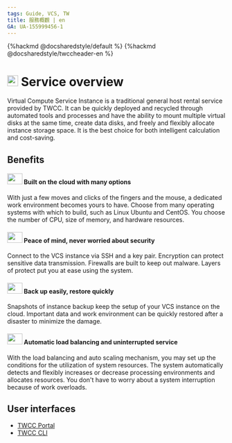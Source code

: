 ```yaml
---
tags: Guide, VCS, TW
title: 服務概觀 | en
GA: UA-155999456-1
---
```


{%hackmd @docsharedstyle/default %}
{%hackmd @docsharedstyle/twccheader-en %}

# <img class="icon" src="https://cos.twcc.ai/SYS-MANUAL/uploads/upload_af58322eb82b649d1f29aca1f201a117.png" width="25" height="25"> Service overview

Virtual Compute Service Instance is a traditional general host rental service provided by TWCC. It can be quickly deployed and recycled through automated tools and processes and have the ability to mount multiple virtual disks at the same time, create data disks, and freely and flexibly allocate instance storage space. It is the best choice for both intelligent calculation and cost-saving.

## Benefits

#### <img src="https://cos.twcc.ai/SYS-MANUAL/uploads/upload_fdddc2308f91f4689d5765a35b457c72.png" width="35" height="25"> Built on the cloud with many options

With just a few moves and clicks of the fingers and the mouse, a dedicated work environment becomes yours to have. Choose from many operating systems with which to build, such as Linux Ubuntu and CentOS. You choose the number of CPU, size of memory, and hardware resources.


#### <img src="https://cos.twcc.ai/SYS-MANUAL/uploads/upload_8f8aaf3707cf26c03f4fc3c4dc98b3d6.png" width="35" height="25"> Peace of mind, never worried about security


Connect to the VCS instance via SSH and a key pair. Encryption can protect sensitive data transmission. Firewalls are built to keep out malware. Layers of protect put you at ease using the system.


#### <img src="https://cos.twcc.ai/SYS-MANUAL/uploads/upload_d14d1dd79250ef1431b862fa37442260.png" width="35" height="25"> Back up easily, restore quickly

Snapshots of instance backup keep the setup of your VCS instance on the cloud. Important data and work environment can be quickly restored after a disaster to minimize the damage.


#### <img src="https://cos.twcc.ai/SYS-MANUAL/uploads/upload_c6a7564faa80e1fe69cfa6d7d6c27aa2.png" width="35" height="25"> Automatic load balancing and uninterrupted service

With the load balancing and auto scaling mechanism, you may set up the conditions for the utilization of system resources. The system automatically detects and flexibly increases or decrease processing environments and allocates resources. You don't have to worry about a system interruption because of work overloads.


## User interfaces

- [TWCC Portal](https://www.twcc.ai)
- [TWCC CLI](https://github.com/twcc/TWCC-CLI)
